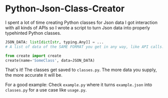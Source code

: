 # Python-Json-Class-Creator

I spent a lot of time creating Python classes for Json data I got interaction with all kinds of APIs so I wrote a script to turn Json data into properly typehinted Python classes.

```py
JSON_DATA: list[dict[str, typing.Any]] = ...
# A list of data of the SAME FORMAT you get in any way, like API calls.

from create import create
create(name='SomeClass', data=JSON_DATA)
```
That's it! The classes get saved to `classes.py`.
The more data you supply, the more accurate it will be.

For a good example:
Check `example.py` where it turns `example.json` into `classes.py` for a use case like `usage.py`.
